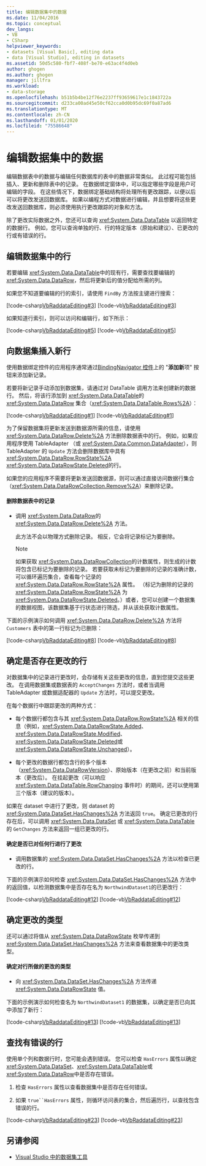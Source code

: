 ```yaml
---
title: 编辑数据集中的数据
ms.date: 11/04/2016
ms.topic: conceptual
dev_langs:
- VB
- CSharp
helpviewer_keywords:
- datasets [Visual Basic], editing data
- data [Visual Studio], editing in datasets
ms.assetid: 50d5c580-fbf7-408f-be70-e63ac4f4d0eb
author: ghogen
ms.author: ghogen
manager: jillfra
ms.workload:
- data-storage
ms.openlocfilehash: b51b5b4be12f76e2237ff93659617e1c1843722a
ms.sourcegitcommit: d233ca00ad45e50cf62cca0d0b95dc69f0a87ad6
ms.translationtype: MT
ms.contentlocale: zh-CN
ms.lasthandoff: 01/01/2020
ms.locfileid: "75586648"
---
```

# <a name="edit-data-in-datasets"></a>编辑数据集中的数据
编辑数据表中的数据与编辑任何数据库的表中的数据非常类似。 此过程可能包括插入、更新和删除表中的记录。 在数据绑定窗体中，可以指定哪些字段是用户可编辑的字段。 在这些情况下，数据绑定基础结构将处理所有更改跟踪，以便以后可以将更改发送回数据库。 如果以编程方式对数据进行编辑，并且想要将这些更改发送回数据库，则必须使用执行更改跟踪的对象和方法。

除了更改实际数据之外，您还可以查询 <xref:System.Data.DataTable> 以返回特定的数据行。 例如，您可以查询单独的行、行的特定版本（原始和建议）、已更改的行或有错误的行。

## <a name="to-edit-rows-in-a-dataset"></a>编辑数据集中的行
若要编辑 <xref:System.Data.DataTable>中的现有行，需要查找要编辑的 <xref:System.Data.DataRow>，然后将更新后的值分配给所需的列。

如果您不知道要编辑的行的索引，请使用 `FindBy` 方法按主键进行搜索：

[!code-csharp[VbRaddataEditing#3](../data-tools/codesnippet/CSharp/edit-data-in-datasets_1.cs)]
[!code-vb[VbRaddataEditing#3](../data-tools/codesnippet/VisualBasic/edit-data-in-datasets_1.vb)]

如果知道行索引，则可以访问和编辑行，如下所示：

[!code-csharp[VbRaddataEditing#5](../data-tools/codesnippet/CSharp/edit-data-in-datasets_2.cs)]
[!code-vb[VbRaddataEditing#5](../data-tools/codesnippet/VisualBasic/edit-data-in-datasets_2.vb)]

## <a name="to-insert-new-rows-into-a-dataset"></a>向数据集插入新行
使用数据绑定控件的应用程序通常通过[BindingNavigator 控件](/dotnet/framework/winforms/controls/bindingnavigator-control-windows-forms)上的 "**添加新**项" 按钮来添加新记录。

若要将新记录手动添加到数据集，请通过对 DataTable 调用方法来创建新的数据行。 然后，将该行添加到 <xref:System.Data.DataTable>的 <xref:System.Data.DataRow> 集合（<xref:System.Data.DataTable.Rows%2A>）：

[!code-csharp[VbRaddataEditing#1](../data-tools/codesnippet/CSharp/edit-data-in-datasets_3.cs)]
[!code-vb[VbRaddataEditing#1](../data-tools/codesnippet/VisualBasic/edit-data-in-datasets_3.vb)]

为了保留数据集将更新发送到数据源所需的信息，请使用 <xref:System.Data.DataRow.Delete%2A> 方法删除数据表中的行。 例如，如果应用程序使用 TableAdapter （或 <xref:System.Data.Common.DataAdapter>），则 TableAdapter 的 `Update` 方法会删除数据库中具有 <xref:System.Data.DataRow.RowState%2A> <xref:System.Data.DataRowState.Deleted>的行。

如果您的应用程序不需要将更新发送回数据源，则可以通过直接访问数据行集合（<xref:System.Data.DataRowCollection.Remove%2A>）来删除记录。

#### <a name="to-delete-records-from-a-data-table"></a>删除数据表中的记录

- 调用 <xref:System.Data.DataRow>的 <xref:System.Data.DataRow.Delete%2A> 方法。

     此方法不会以物理方式删除记录。 相反，它会将记录标记为要删除。

    > [!NOTE]
    > 如果获取 <xref:System.Data.DataRowCollection>的计数属性，则生成的计数将包含已标记为要删除的记录。 若要获取未标记为要删除的记录的准确计数，可以循环遍历集合，查看每个记录的 <xref:System.Data.DataRow.RowState%2A> 属性。 （标记为删除的记录的 <xref:System.Data.DataRow.RowState%2A> 为 <xref:System.Data.DataRowState.Deleted>。）或者，您可以创建一个数据集的数据视图，该数据集基于行状态进行筛选，并从该处获取计数属性。

下面的示例演示如何调用 <xref:System.Data.DataRow.Delete%2A> 方法将 `Customers` 表中的第一行标记为已删除：

[!code-csharp[VbRaddataEditing#8](../data-tools/codesnippet/CSharp/edit-data-in-datasets_4.cs)]
[!code-vb[VbRaddataEditing#8](../data-tools/codesnippet/VisualBasic/edit-data-in-datasets_4.vb)]

## <a name="determine-if-there-are-changed-rows"></a>确定是否存在更改的行
对数据集中的记录进行更改时，会存储有关这些更改的信息，直到您提交这些更改。 在调用数据集或数据表的 `AcceptChanges` 方法时，或者当调用 TableAdapter 或数据适配器的 `Update` 方法时，可以提交更改。

在每个数据行中跟踪更改的两种方式：

- 每个数据行都包含与其 <xref:System.Data.DataRow.RowState%2A> 相关的信息（例如，<xref:System.Data.DataRowState.Added>、<xref:System.Data.DataRowState.Modified>、<xref:System.Data.DataRowState.Deleted>或 <xref:System.Data.DataRowState.Unchanged>）。

- 每个更改的数据行都包含行的多个版本（<xref:System.Data.DataRowVersion>）、原始版本（在更改之前）和当前版本（更改后）。 在挂起更改（可以响应 <xref:System.Data.DataTable.RowChanging> 事件时）的期间，还可以使用第三个版本（建议的版本）。

如果在 dataset 中进行了更改，则 dataset 的 <xref:System.Data.DataSet.HasChanges%2A> 方法返回 `true`。 确定已更改的行存在后，可以调用 <xref:System.Data.DataSet> 或 <xref:System.Data.DataTable> 的 `GetChanges` 方法来返回一组已更改的行。

#### <a name="to-determine-if-changes-have-been-made-to-any-rows"></a>确定是否已对任何行进行了更改

- 调用数据集的 <xref:System.Data.DataSet.HasChanges%2A> 方法以检查已更改的行。

下面的示例演示如何检查 <xref:System.Data.DataSet.HasChanges%2A> 方法中的返回值，以检测数据集中是否存在名为 `NorthwindDataset1`的已更改行：

[!code-csharp[VbRaddataEditing#12](../data-tools/codesnippet/CSharp/edit-data-in-datasets_5.cs)]
[!code-vb[VbRaddataEditing#12](../data-tools/codesnippet/VisualBasic/edit-data-in-datasets_5.vb)]

## <a name="determine-the-type-of-changes"></a>确定更改的类型
还可以通过将值从 <xref:System.Data.DataRowState> 枚举传递到 <xref:System.Data.DataSet.HasChanges%2A> 方法来查看数据集中的更改类型。

#### <a name="to-determine-what-type-of-changes-have-been-made-to-a-row"></a>确定对行所做的更改的类型

- 向 <xref:System.Data.DataSet.HasChanges%2A> 方法传递 <xref:System.Data.DataRowState> 值。

下面的示例演示如何检查名为 `NorthwindDataset1` 的数据集，以确定是否已向其中添加了新行：

[!code-csharp[VbRaddataEditing#13](../data-tools/codesnippet/CSharp/edit-data-in-datasets_6.cs)]
[!code-vb[VbRaddataEditing#13](../data-tools/codesnippet/VisualBasic/edit-data-in-datasets_6.vb)]

## <a name="to-locate-rows-that-have-errors"></a>查找有错误的行
使用单个列和数据行时，您可能会遇到错误。 您可以检查 `HasErrors` 属性以确定 <xref:System.Data.DataSet>、<xref:System.Data.DataTable>或 <xref:System.Data.DataRow>中是否存在错误。

1. 检查 `HasErrors` 属性以查看数据集中是否存在任何错误。

2. 如果 `true``HasErrors` 属性，则循环访问表的集合，然后遍历行，以查找包含错误的行。

[!code-csharp[VbRaddataEditing#23](../data-tools/codesnippet/CSharp/edit-data-in-datasets_7.cs)]
[!code-vb[VbRaddataEditing#23](../data-tools/codesnippet/VisualBasic/edit-data-in-datasets_7.vb)]

## <a name="see-also"></a>另请参阅

- [Visual Studio 中的数据集工具](../data-tools/dataset-tools-in-visual-studio.md)
